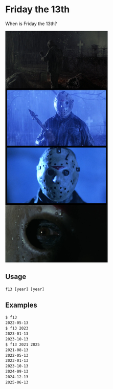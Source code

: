 # Friday the 13th

When is Friday the 13th?

![Jason Lives!](f13.png)

## Usage

```txt
f13 [year] [year]
```

## Examples

```sh
$ f13
2022-05-13
$ f13 2023
2023-01-13
2023-10-13
$ f13 2021 2025
2021-08-13
2022-05-13
2023-01-13
2023-10-13
2024-09-13
2024-12-13
2025-06-13
```

